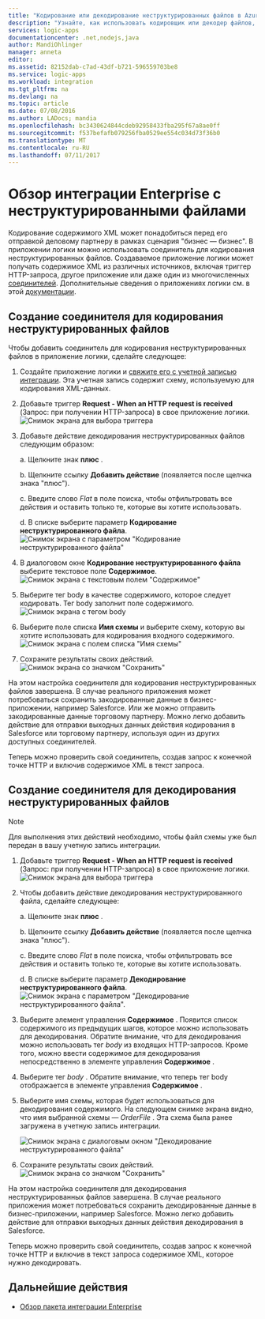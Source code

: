 ```yaml
---
title: "Кодирование или декодирование неструктурированных файлов в Azure Logic Apps | Документация Майкрософт"
description: "Узнайте, как использовать кодировщик или декодер файлов, входящий в пакет интеграции Enterprise в приложениях логики."
services: logic-apps
documentationcenter: .net,nodejs,java
author: MandiOhlinger
manager: anneta
editor: 
ms.assetid: 82152dab-c7ad-43df-b721-596559703be8
ms.service: logic-apps
ms.workload: integration
ms.tgt_pltfrm: na
ms.devlang: na
ms.topic: article
ms.date: 07/08/2016
ms.author: LADocs; mandia
ms.openlocfilehash: bc3430624844cdeb92958433fba295f67a8ae0ff
ms.sourcegitcommit: f537befafb079256fba0529ee554c034d73f36b0
ms.translationtype: MT
ms.contentlocale: ru-RU
ms.lasthandoff: 07/11/2017
---
```

# <a name="overview-of-enterprise-integration-with-flat-files"></a>Обзор интеграции Enterprise с неструктурированными файлами

Кодирование содержимого XML может понадобиться перед его отправкой деловому партнеру в рамках сценария "бизнес — бизнес". В приложении логики можно использовать соединитель для кодирования неструктурированных файлов. Создаваемое приложение логики может получать содержимое XML из различных источников, включая триггер HTTP-запроса, другое приложение или даже один из многочисленных [соединителей](../connectors/apis-list.md). Дополнительные сведения о приложениях логики см. в этой [документации](logic-apps-what-are-logic-apps.md "Узнайте больше о приложениях логики").  

## <a name="create-the-flat-file-encoding-connector"></a>Создание соединителя для кодирования неструктурированных файлов
Чтобы добавить соединитель для кодирования неструктурированных файлов в приложение логики, сделайте следующее:

1. Создайте приложение логики и [свяжите его с учетной записью интеграции](logic-apps-enterprise-integration-accounts.md "Узнайте, как связать учетную запись интеграции с приложением логики"). Эта учетная запись содержит схему, используемую для кодирования XML-данных.  
2. Добавьте триггер **Request - When an HTTP request is received** (Запрос: при получении HTTP-запроса) в свое приложение логики.  
   ![Снимок экрана для выбора триггера](./media/logic-apps-enterprise-integration-b2b/flatfile-1.png)    
3. Добавьте действие декодирования неструктурированных файлов следующим образом:
   
    а. Щелкните знак **плюс** .
   
    b. Щелкните ссылку **Добавить действие** (появляется после щелчка знака "плюс").
   
    c. Введите слово *Flat* в поле поиска, чтобы отфильтровать все действия и оставить только те, которые вы хотите использовать.
   
    d. В списке выберите параметр **Кодирование неструктурированного файла**.   
   ![Снимок экрана с параметром "Кодирование неструктурированного файла"](media/logic-apps-enterprise-integration-flatfile/flatfile-2.png)   
4. В диалоговом окне **Кодирование неструктурированного файла** выберите текстовое поле **Содержимое**.  
   ![Снимок экрана с текстовым полем "Содержимое"](media/logic-apps-enterprise-integration-flatfile/flatfile-3.png)  
5. Выберите тег body в качестве содержимого, которое следует кодировать. Тег body заполнит поле содержимого.     
   ![Снимок экрана с тегом body](media/logic-apps-enterprise-integration-flatfile/flatfile-4.png)  
6. Выберите поле списка **Имя схемы** и выберите схему, которую вы хотите использовать для кодирования входного содержимого.    
   ![Снимок экрана с полем списка "Имя схемы"](media/logic-apps-enterprise-integration-flatfile/flatfile-5.png)  
7. Сохраните результаты своих действий.   
   ![Снимок экрана со значком "Сохранить"](media/logic-apps-enterprise-integration-flatfile/flatfile-6.png)  

На этом настройка соединителя для кодирования неструктурированных файлов завершена. В случае реального приложения может потребоваться сохранить закодированные данные в бизнес-приложении, например Salesforce. Или же можно отправить закодированные данные торговому партнеру. Можно легко добавить действие для отправки выходных данных действия кодирования в Salesforce или торговому партнеру, используя один из других доступных соединителей.

Теперь можно проверить свой соединитель, создав запрос к конечной точке HTTP и включив содержимое XML в текст запроса.  

## <a name="create-the-flat-file-decoding-connector"></a>Создание соединителя для декодирования неструктурированных файлов

> [!NOTE]
> Для выполнения этих действий необходимо, чтобы файл схемы уже был передан в вашу учетную запись интеграции.

1. Добавьте триггер **Request - When an HTTP request is received** (Запрос: при получении HTTP-запроса) в свое приложение логики.  
   ![Снимок экрана для выбора триггера](./media/logic-apps-enterprise-integration-b2b/flatfile-1.png)    
2. Чтобы добавить действие декодирования неструктурированного файла, сделайте следующее:
   
    а. Щелкните знак **плюс** .
   
    b. Щелкните ссылку **Добавить действие** (появляется после щелчка знака "плюс").
   
    c. Введите слово *Flat* в поле поиска, чтобы отфильтровать все действия и оставить только те, которые вы хотите использовать.
   
    d. В списке выберите параметр **Декодирование неструктурированного файла**.   
   ![Снимок экрана с параметром "Декодирование неструктурированного файла".](media/logic-apps-enterprise-integration-flatfile/flatfile-2.png)   
3. Выберите элемент управления **Содержимое** . Появится список содержимого из предыдущих шагов, которое можно использовать для декодирования. Обратите внимание, что для декодирования можно использовать тег *body* из входящих HTTP-запросов. Кроме того, можно ввести содержимое для декодирования непосредственно в элементе управления **Содержимое** .     
4. Выберите тег *body* . Обратите внимание, что теперь тег body отображается в элементе управления **Содержимое** .
5. Выберите имя схемы, которая будет использоваться для декодирования содержимого. На следующем снимке экрана видно, что имя выбранной схемы — *OrderFile* . Эта схема была ранее загружена в учетную запись интеграции.
   
   ![Снимок экрана с диалоговым окном "Декодирование неструктурированного файла"](media/logic-apps-enterprise-integration-flatfile/flatfile-decode-1.png)    
6. Сохраните результаты своих действий.  
   ![Снимок экрана со значком "Сохранить"](media/logic-apps-enterprise-integration-flatfile/flatfile-6.png)    

На этом настройка соединителя для декодирования неструктурированных файлов завершена. В случае реального приложения может потребоваться сохранить декодированные данные в бизнес-приложении, например Salesforce. Можно легко добавить действие для отправки выходных данных действия декодирования в Salesforce.

Теперь можно проверить свой соединитель, создав запрос к конечной точке HTTP и включив в текст запроса содержимое XML, которое нужно декодировать.  

## <a name="next-steps"></a>Дальнейшие действия
* [Обзор пакета интеграции Enterprise](logic-apps-enterprise-integration-overview.md "Обзор пакета интеграции Enterprise")  

